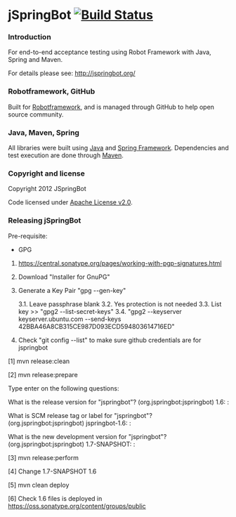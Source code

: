 jSpringBot [![Build Status](https://travis-ci.org/jspringbot/jspringbot-selenium.svg?branch=master)](https://travis-ci.org/jspringbot/jspringbot-selenium)
=======

### Introduction

For end-to-end acceptance testing using Robot Framework with Java, Spring and Maven.

For details please see: http://jspringbot.org/

### Robotframework, GitHub

Built for [Robotframework](https://code.google.com/p/robotframework/), and is managed through GitHub to help open source community.

### Java, Maven, Spring

All libraries were built using [Java](http://www.java.com/en/) and [Spring Framework](http://www.springsource.org/spring-framework). Dependencies and test execution are done through [Maven](http://maven.apache.org/).

### Copyright and license

Copyright 2012 JSpringBot

Code licensed under [Apache License v2.0](http://www.apache.org/licenses/LICENSE-2.0).

### Releasing jSpringBot

Pre-requisite:
* GPG
   
1. https://central.sonatype.org/pages/working-with-pgp-signatures.html
2. Download "Installer for GnuPG"
3. Generate a Key Pair "gpg --gen-key"
    
    3.1. Leave passphrase blank
    3.2. Yes protection is not needed 
    3.3. List key >> "gpg2 --list-secret-keys"
    3.4. "gpg2 --keyserver keyserver.ubuntu.com --send-keys 42BBA46A8CB315CE987D093ECD594803614716ED"
  
4. Check "git config --list" to make sure github credentials are for jspringbot
   
[1] mvn release:clean

[2] mvn release:prepare

Type enter on the following questions:

What is the release version for "jspringbot"? (org.jspringbot:jspringbot) 1.6: : 

What is SCM release tag or label for "jspringbot"? (org.jspringbot:jspringbot) jspringbot-1.6: : 

What is the new development version for "jspringbot"? (org.jspringbot:jspringbot) 1.7-SNAPSHOT: : 

[3] mvn release:perform

[4] Change <version>1.7-SNAPSHOT</version> <version>1.6</version>

[5] mvn clean deploy

[6] Check 1.6 files is deployed in https://oss.sonatype.org/content/groups/public